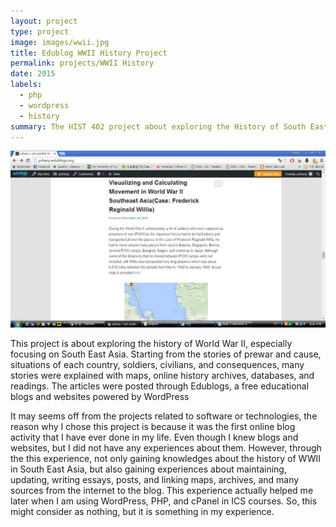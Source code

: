 ```yaml
---
layout: project
type: project
image: images/wwii.jpg
title: Edublog WWII History Project
permalink: projects/WWII History
date: 2015
labels:
  - php
  - wordpress
  - history
summary: The HIST 402 project about exploring the History of South East Asia during the time of World War II. Edublogs powered by wordpress is used to post the subjects.
---
```


<img class="ui medium right floated rounded image" src="../images/edublog.jpg">

This project is about exploring the history of World War II, especially focusing on South East Asia. Starting from the stories of prewar and cause, situations of each country, soldiers, civilians, and consequences, many stories were explained with maps, online history archives, databases, and readings. The articles were posted through Edublogs, a free educational blogs and websites powered by WordPress

It may seems off from the projects related to software or technologies, the reason why I chose this project is because it was the first online blog activity that I have ever done in my life. Even though I knew blogs and websites, but I did not have any experiences about them. However, through the this experience, not only gaining knowledges about the history of WWII in South East Asia, but also gaining experiences about maintaining, updating, writing essays, posts, and linking maps, archives, and many sources from the internet to the blog. This experience actually helped me later when I am using WordPress, PHP, and cPanel in ICS courses. So, this might consider as nothing, but it is something in my experience.
